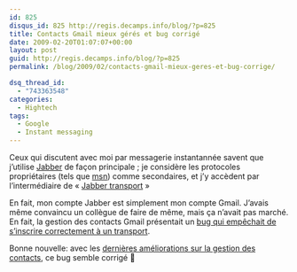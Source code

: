 ```yaml
---
id: 825
disqus_id: 825 http://regis.decamps.info/blog/?p=825
title: Contacts Gmail mieux gérés et bug corrigé
date: 2009-02-20T01:07:07+00:00
layout: post
guid: http://regis.decamps.info/blog/?p=825
permalink: /blog/2009/02/contacts-gmail-mieux-geres-et-bug-corrige/

dsq_thread_id:
  - "743363548"
categories:
  - Hightech
tags:
  - Google
  - Instant messaging
---
```

Ceux qui discutent avec moi par messagerie instantannée savent que j’utilise [Jabber](http://www.jabber.org/) de façon principale ; je considère les protocoles propriétaires (tels que [msn](http://fr.wikipedia.org/wiki/Windows_Live_Messenger)) comme secondaires, et j’y accèdent par l’intermédiaire de « [Jabber transport](http://fr.wikipedia.org/wiki/Jabber#Transports) »

En fait, mon compte Jabber est simplement mon compte Gmail. J’avais même convaincu un collègue de faire de même, mais ça n’avait pas marché. En fait, la gestion des contacts Gmail présentait un [bug qui empêchait de s’inscrire correctement à un transport](http://www.google.com/support/forum/p/Talk/thread?tid=28ea57ad8c3ad591&hl=en).

Bonne nouvelle: avec les [dernières améliorations sur la gestion des contacts](http://gmailblog.blogspot.com/2009/02/four-changes-to-gmail-contacts.html), ce bug semble corrigé 🙂
